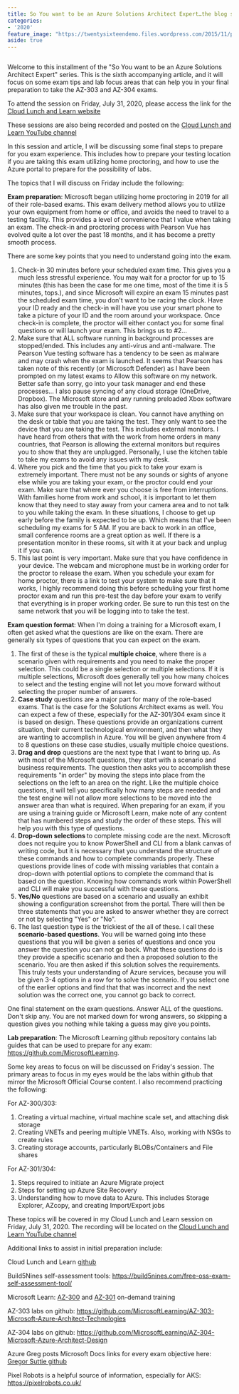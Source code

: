 ```yaml
---
title: So You want to be an Azure Solutions Architect Expert…the blog series...Labs and Exam Prep
categories:
- '2020'
feature_image: "https://twentysixteendemo.files.wordpress.com/2015/11/post.png"
aside: true
---
```


<!-- wp:image {"align":"center","id":689,"sizeSlug":"large"} -->
<div class="wp-block-image"><figure class="aligncenter size-large"><img src="https://captainhyperscaler.files.wordpress.com/2020/06/cll-azure-solution-architect-poster.jpg?w=1024" alt="" class="wp-image-689"/></figure></div>
<!-- /wp:image -->

<!-- wp:paragraph -->
<p>Welcome to this installment of the "So You want to be an Azure Solutions Architect Expert" series. This is the sixth accompanying article, and it will focus on some exam tips and lab focus areas that can help you in your final preparation to take the AZ-303 and AZ-304 exams.</p>
<!-- /wp:paragraph -->

<!-- wp:paragraph -->
<p>To attend the session on Friday, July 31, 2020, please access the link for the <a rel="noreferrer noopener" href="https://www.cloudlunchlearn.com/" target="_blank">Cloud Lunch and Learn website</a></p>
<!-- /wp:paragraph -->

<!-- wp:paragraph -->
<p>These sessions are also being recorded and posted on the <a rel="noreferrer noopener" href="https://www.youtube.com/channel/UCHZeZzSlTtmfgPozIq8J2Kw" target="_blank">Cloud Lunch and Learn YouTube channel</a></p>
<!-- /wp:paragraph -->

<!-- wp:paragraph -->
<p>In this session and article, I will be discussing some final steps to prepare for you exam experience. This includes how to prepare your testing location if you are taking this exam utilizing home proctoring, and how to use the Azure portal to prepare for the possibility of labs.</p>
<!-- /wp:paragraph -->

<!-- wp:paragraph -->
<p>The topics that I will discuss on Friday include the following:</p>
<!-- /wp:paragraph -->

<!-- wp:paragraph -->
<p><strong>Exam preparation</strong>: Microsoft began utilizing home proctoring in 2019 for all of their role-based exams.  This exam delivery method allows you to utilize your own equipment from home or office, and avoids the need to travel to a testing facility.  This provides a level of convenience that I value when taking an exam.  The check-in and proctoring process with Pearson Vue has evolved quite a lot over the past 18 months, and it has become a pretty smooth process. </p>
<!-- /wp:paragraph -->

<!-- wp:paragraph -->
<p>There are some key points that you need to understand going into the exam.</p>
<!-- /wp:paragraph -->

<!-- wp:list {"ordered":true} -->
<ol><li>Check-in 30 minutes before your scheduled exam time.  This gives you a much less stressful experience.  You may wait for a proctor for up to 15 minutes (this has been the case for me one time, most of the time it is 5 minutes, tops.), and since Microsoft will expire an exam 15 minutes past the scheduled exam time, you don't want to be racing the clock.  Have your ID ready and the check-in will have you use your smart phone to take a picture of your ID and the room around your workspace.  Once check-in is complete, the proctor will either contact you for some final questions or will launch your exam.  This brings us to #2...</li><li>Make sure that ALL software running in background processes are stopped/ended.  This includes any anti-virus and anti-malware.  The Pearson Vue testing software has a tendency to be seen as malware and may crash when the exam is launched.  It seems that Pearson has taken note of this recently (or Microsoft Defender) as I have been prompted on my latest exams to Allow this software on my network.  Better safe than sorry, go into your task manager and end these processes... I also pause syncing of any cloud storage (OneDrive, Dropbox).  The Microsoft store and any running preloaded Xbox software has also given me trouble in the past.</li><li>Make sure that your workspace is clean.  You cannot have anything on the desk or table that you are taking the test.  They only want to see the device that you are taking the test.  This includes external monitors.  I have heard from others that with the work from home orders in many countries, that Pearson is allowing the external monitors but requires you to show that they are unplugged.  Personally, I use the kitchen table to take my exams to avoid any issues with my desk.</li><li>Where you pick and the time that you pick to take your exam is extremely important.  There must not be any sounds or sights of anyone else while you are taking your exam, or the proctor could end your exam.  Make sure that where ever you choose is free from interruptions.  With families home from work and school, it is important to let them know that they need to stay away from your camera area and to not talk to you while taking the exam.  In these situations, I choose to get up early before the family is expected to be up.  Which means that I've been scheduling my exams for 5 AM.  If you are back to work in an office, small conference rooms are a great option as well.  If there is a presentation monitor in these rooms, sit with it at your back and unplug it if you can.</li><li>This last point is very important.  Make sure that you have confidence in your device.  The webcam and microphone must be in working order for the proctor to release the exam.  When you schedule your exam for home proctor, there is a link to test your system to make sure that it works, I highly recommend doing this before scheduling your first home proctor exam and run this pre-test the day before your exam to verify that everything is in proper working order.  Be sure to run this test on the same network that you will be logging into to take the test.</li></ol>
<!-- /wp:list -->

<!-- wp:paragraph -->
<p><strong>Exam question format</strong>: When I'm doing a training for a Microsoft exam, I often get asked what the questions are like on the exam.  There are generally six types of questions that you can expect on the exam.</p>
<!-- /wp:paragraph -->

<!-- wp:list {"ordered":true} -->
<ol><li>The first of these is the typical <strong>multiple choice</strong>, where there is a scenario given with requirements and you need to make the proper selection.  This could be a single selection or multiple selections.  If it is multiple selections, Microsoft does generally tell you how many choices to select and the testing engine will not let you move forward without selecting the proper number of answers.</li><li><strong>Case study</strong> questions are a major part for many of the role-based exams.  That is the case for the Solutions Architect exams as well. You can expect a few of these, especially for the AZ-301/304 exam since it is based on design.  These questions provide an organizations current situation, their current technological environment, and then what they are wanting to accomplish in Azure.  You will be given anywhere from 4 to 8 questions on these case studies, usually multiple choice questions.</li><li><strong>Drag and drop</strong> questions are the next type that I want to bring up.  As with most of the Microsoft questions, they start with a scenario and business requirements.  The question then asks you to accomplish these requirements "in order" by moving the steps into place from the selections on the left to an area on the right.  Like the multiple choice questions, it will tell you specifically how many steps are needed and the test engine will not allow more selections to be moved into the answer area than what is required.  When preparing for an exam, if you are using a training guide or Microsoft Learn, make note of any content that has numbered steps and study the order of these steps.  This will help you with this type of questions.</li><li><strong>Drop-down selections </strong>to complete missing code are the next.  Microsoft does not require you to know PowerShell and CLI from a blank canvas of writing code, but it is necessary that you understand the structure of these commands and how to complete commands properly.  These questions provide lines of code with missing variables that contain a drop-down with potential options to complete the command that is based on the question.  Knowing how commands work within PowerShell and CLI will make you successful with these questions.</li><li><strong>Yes/No</strong> questions are based on a scenario and usually an exhibit showing a configuration screenshot from the portal.  There will then be three statements that you are asked to answer whether they are correct or not by selecting "Yes" or "No".</li><li>The last question type is the trickiest of the all of these.  I call these <strong>scenario-based questions</strong>.  You will be warned going into these questions that you will be given a series of questions and once you answer the question you can not go back.  What these questions do is they provide a specific scenario and then a proposed solution to the scenario.  You are then asked if this solution solves the requirements.  This truly tests your understanding of Azure services, because you will be given 3-4 options in a row for to solve the scenario.  If you select one of the earlier options and find that that was incorrect and the next solution was the correct one, you cannot go back to correct.</li></ol>
<!-- /wp:list -->

<!-- wp:paragraph -->
<p>One final statement on the exam questions.  Answer ALL of the questions.  Don't skip any.  You are not marked down for wrong answers, so skipping a question gives you nothing while taking a guess may give you points.  </p>
<!-- /wp:paragraph -->

<!-- wp:paragraph -->
<p><strong>Lab preparation</strong>: The Microsoft Learning github repository contains lab guides that can be used to prepare for any exam: <a rel="noreferrer noopener" href="https://github.com/MicrosoftLearning" target="_blank">https://github.com/MicrosoftLearning</a>.  </p>
<!-- /wp:paragraph -->

<!-- wp:paragraph -->
<p>Some key areas to focus on will be discussed on Friday's session.  The primary areas to focus in my eyes would be the labs within github that mirror the Microsoft Official Course content.  I also recommend practicing the following:</p>
<!-- /wp:paragraph -->

<!-- wp:paragraph -->
<p>For AZ-300/303:</p>
<!-- /wp:paragraph -->

<!-- wp:list {"ordered":true} -->
<ol><li>Creating a virtual machine, virtual machine scale set, and attaching   disk storage</li><li>Creating VNETs and peering multiple VNETs.  Also, working with NSGs to create rules</li><li>Creating storage accounts, particularly BLOBs/Containers and File  shares</li></ol>
<!-- /wp:list -->

<!-- wp:paragraph -->
<p>For AZ-301/304:</p>
<!-- /wp:paragraph -->

<!-- wp:list {"ordered":true} -->
<ol><li>Steps required to initiate an Azure Migrate project</li><li>Steps for setting up Azure Site Recovery</li><li>Understanding how to move data to Azure. This includes Storage Explorer, AZcopy, and creating Import/Export jobs</li></ol>
<!-- /wp:list -->

<!-- wp:paragraph -->
<p>These topics will be covered in my Cloud Lunch and Learn session on Friday, July 31, 2020. The recording will be located on the <a rel="noreferrer noopener" href="https://www.youtube.com/channel/UCHZeZzSlTtmfgPozIq8J2Kw" target="_blank">Cloud Lunch and Learn YouTube channel</a></p>
<!-- /wp:paragraph -->

<!-- wp:paragraph -->
<p>Additional links to assist in initial preparation include:</p>
<!-- /wp:paragraph -->

<!-- wp:paragraph -->
<p>Cloud Lunch and Learn <a rel="noreferrer noopener" href="https://github.com/Cloud-Lunch-and-Learn/Cloud-Lunch-and-Learn-Sessions" target="_blank">github</a></p>
<!-- /wp:paragraph -->

<!-- wp:paragraph -->
<p>Build5Nines self-assessment tools: <a rel="noreferrer noopener" href="https://build5nines.com/free-oss-exam-self-assessment-tool/" target="_blank">https://build5nines.com/free-oss-exam-self-assessment-tool/</a></p>
<!-- /wp:paragraph -->

<!-- wp:paragraph -->
<p>Microsoft Learn: <a rel="noreferrer noopener" href="https://docs.microsoft.com/en-us/learn/certifications/exams/az-300?wt.mc_id=learningredirect_certs-web-wwl" target="_blank">AZ-300</a> and <a rel="noreferrer noopener" href="https://docs.microsoft.com/en-us/learn/certifications/exams/az-301?wt.mc_id=learningredirect_certs-web-wwl" target="_blank">AZ-301</a> on-demand training</p>
<!-- /wp:paragraph -->

<!-- wp:paragraph -->
<p>AZ-303 labs on github: <a rel="noreferrer noopener" href="https://github.com/MicrosoftLearning/AZ-303-Microsoft-Azure-Architect-Technologies" target="_blank">https://github.com/MicrosoftLearning/AZ-303-Microsoft-Azure-Architect-Technologies</a></p>
<!-- /wp:paragraph -->

<!-- wp:paragraph -->
<p>AZ-304 labs on github: <a href="https://github.com/MicrosoftLearning/AZ-304-Microsoft-Azure-Architect-Design" target="_blank" rel="noreferrer noopener">https://github.com/MicrosoftLearning/AZ-304-Microsoft-Azure-Architect-Design</a></p>
<!-- /wp:paragraph -->

<!-- wp:paragraph -->
<p>Azure Greg posts Microsoft Docs links for every exam objective here: <a rel="noreferrer noopener" href="https://github.com/gsuttie/AzureResources/tree/master/Exams" target="_blank">Gregor Suttie github</a></p>
<!-- /wp:paragraph -->

<!-- wp:paragraph -->
<p>Pixel Robots is a helpful source of information, especially for AKS: <a rel="noreferrer noopener" href="https://pixelrobots.co.uk/" target="_blank">https://pixelrobots.co.uk/</a></p>
<!-- /wp:paragraph -->